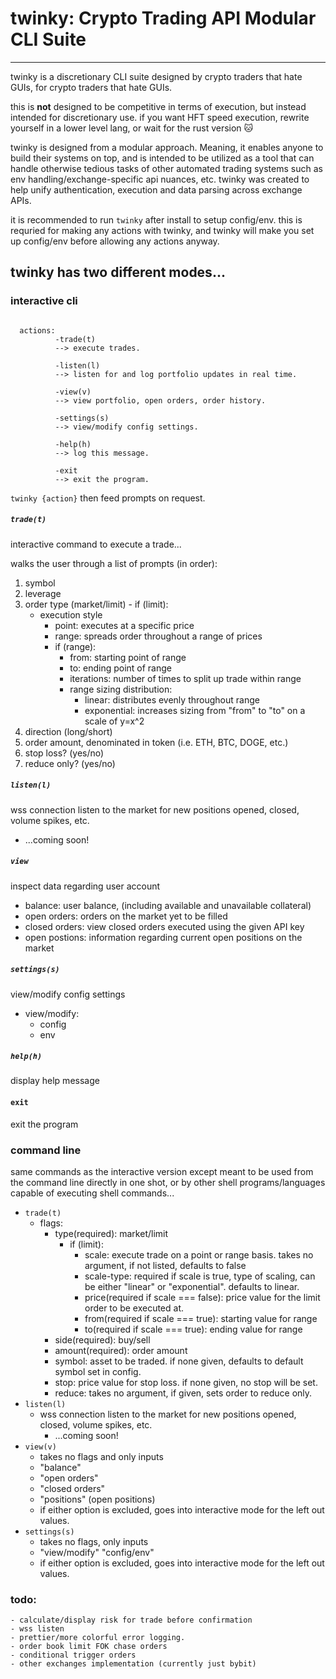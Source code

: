 # twinky: Crypto Trading API Modular CLI Suite

---

twinky is a discretionary CLI suite designed by crypto traders that hate GUIs, for crypto traders that hate GUIs.

this is **not** designed to be competitive in terms of execution, but instead intended for discretionary use. if you want HFT speed execution, rewrite yourself in a lower level lang, or wait for the rust version 🐱

twinky is designed from a modular approach. Meaning, it enables anyone to
build their systems on top, and is intended to be utilized as a tool that can handle otherwise tedious tasks of other automated trading systems such as env handling/exchange-specific api nuances, etc. twinky was created to help unify authentication, execution and data parsing across exchange APIs.

it is recommended to run `twinky` after install to setup config/env. this is requried for making any actions with twinky, and twinky will make you set up config/env before allowing any actions anyway.

twinky has two different modes...
-----------------------------
### interactive cli
```

  actions:
          -trade(t)
          --> execute trades.

          -listen(l)
          --> listen for and log portfolio updates in real time.

          -view(v)
          --> view portfolio, open orders, order history.

          -settings(s)
          --> view/modify config settings.

          -help(h)
          --> log this message.

          -exit
          --> exit the program.

```

`twinky {action}` then feed prompts on request.
##### `trade(t)`
interactive command to execute a trade...

walks the user through a list of prompts (in order):
  1. symbol
  2. leverage
  3. order type (market/limit)
    - if (limit):
       - execution style
         - point: executes at a specific price
         - range: spreads order throughout a range of prices
         - if (range):
           - from: starting point of range
           - to: ending point of range
           - iterations: number of times to split up trade within range
           - range sizing distribution:
             - linear: distributes evenly throughout range
             - exponential: increases sizing from "from" to "to" on a scale of y=x^2
  5. direction (long/short)
  6. order amount, denominated in token (i.e. ETH, BTC, DOGE, etc.)
  7. stop loss? (yes/no)
  8. reduce only? (yes/no)
        
##### `listen(l)`
wss connection listen to the market for new positions opened, closed, volume spikes, etc.
  - ...coming soon!

##### `view`

inspect data regarding user account
- balance: user balance, (including available and unavailable collateral)
- open orders: orders on the market yet to be filled
- closed orders: view closed orders executed using the given API key
- open postions: information regarding current open positions on the market

##### `settings(s)`

view/modify config settings
  - view/modify:
      - config
      - env

##### `help(h)`
  display help message

#### `exit`
  exit the program
  
### command line

same commands as the interactive version except meant to be used from the command line directly in one shot, or by other shell programs/languages capable of executing shell commands...

- `trade(t)`
  - flags:
    - type(required): market/limit
      - if (limit):
        - scale: execute trade on a point or range basis. takes no argument, if not listed, defaults to false
        - scale-type: required if scale is true, type of scaling, can be either "linear" or "exponential". defaults to linear.
        - price(required if scale === false): price value for the limit order to be executed at.
        - from(required if scale === true): starting value for range
        - to(required if scale === true): ending value for range
    - side(required): buy/sell
    - amount(required): order amount
    - symbol: asset to be traded. if none given, defaults to default symbol set in config.
    - stop: price value for stop loss. if none given, no stop will be set.
    - reduce: takes no argument, if given, sets order to reduce only.
- `listen(l)`
  - wss connection listen to the market for new positions opened, closed, volume spikes, etc.
    - ...coming soon!
- `view(v)`
  - takes no flags and only inputs
  - "balance"
  - "open orders"
  - "closed orders"
  - "positions" (open positions)
  - if either option is excluded, goes into interactive mode for the left out values.
- `settings(s)`
  - takes no flags, only inputs
  - "view/modify" "config/env"
  - if either option is excluded, goes into interactive mode for the left out values.

### todo:

    - calculate/display risk for trade before confirmation
    - wss listen
    - prettier/more colorful error logging.
    - order book limit FOK chase orders
    - conditional trigger orders
    - other exchanges implementation (currently just bybit)
